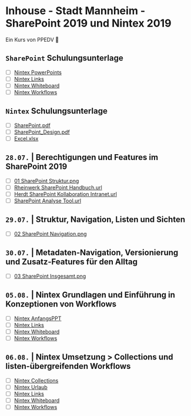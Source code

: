 # Inhouse - Stadt Mannheim - SharePoint 2019 und Nintex 2019

Ein Kurs von PPEDV :rocket:

## `SharePoint` Schulungsunterlage

- [ ] [Nintex PowerPoints](Nintex/PowerPoint/)
- [ ] [Nintex Links](Nintex/Links/)
- [ ] [Nintex Whiteboard](Nintex/Whiteboard/)
- [ ] [Nintex Workflows](Nintex/WWorkflows/)

## `Nintex` Schulungsunterlage

- [ ] [SharePoint.pdf](Unterlagen/SharePoint.pdf)
- [ ] [SharePoint_Design.pdf](Unterlagen/SharePoint_Design.pdf)
- [ ] [Excel.xlsx](Unterlagen/Excel.xlsx)

## `28.07.` | Berechtigungen und Features im SharePoint 2019

- [ ] [01 SharePoint Struktur.png](Whiteboard/01%20SharePoint%20Struktur.png)
- [ ] [Rheinwerk SharePoint Handbuch.url](Links/Bücher%20Recherche/Rheinwerk%20SharePoint%20Handbuch.url)
- [ ] [Herdt SharePoint Kollaboration Intranet.url](Links/Bücher%20Recherche/Herdt%20SharePoint%20Kollaboration%20Intranet.url)
- [ ] [SharePoint Analyse Tool.url](Links/SharePoint%20Analyse%20Tool.url)
  
## `29.07.` | Struktur, Navigation, Listen und Sichten

- [ ] [02 SharePoint Navigation.png](Whiteboard/02%20SharePoint%20Navigation.png)

## `30.07.` | Metadaten-Navigation, Versionierung und Zusatz-Features für den Alltag

- [ ] [03 SharePoint Insgesamt.png](Whiteboard/03%20SharePoint%20Insgesamt.png)

## `05.08.` | Nintex Grundlagen und Einführung in Konzeptionen von Workflows

- [ ] [Nintex AnfangsPPT](Nintex/PowerPoint/Nintex%20Beginn.pptx)
- [ ] [Nintex Links](Nintex/Links/)
- [ ] [Nintex Whiteboard](Nintex/Whiteboard/)
- [ ] [Nintex Workflows](Nintex/WWorkflows/)

## `06.08.` | Nintex Umsetzung > Collections und listen-übergreifenden Workflows

- [ ] [Nintex Collections](Nintex/PowerPoint/Nintex%20Collection.pptx)
- [ ] [Nintex Urlaub](Nintex/PowerPoint/Nintex%20Urlaub.pptx)
- [ ] [Nintex Links](Nintex/Links/)
- [ ] [Nintex Whiteboard](Nintex/Whiteboard/)
- [ ] [Nintex Workflows](Nintex/WWorkflows/)
